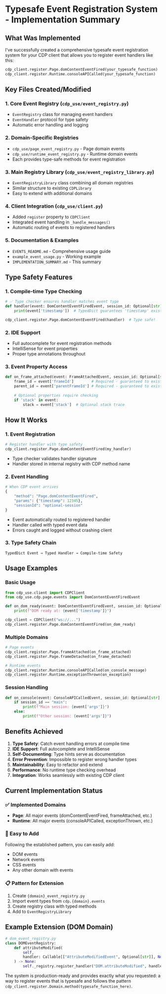 # Typesafe Event Registration System - Implementation Summary

## What Was Implemented

I've successfully created a comprehensive typesafe event registration system for your CDP client that allows you to register event handlers like this:

```python
cdp_client.register.Page.domContentEventFired(your_typesafe_function)
cdp_client.register.Runtime.consoleAPICalled(your_typesafe_function)
```

## Key Files Created/Modified

### 1. Core Event Registry (`cdp_use/event_registry.py`)
- `EventRegistry` class for managing event handlers
- `EventHandler` protocol for type safety
- Automatic error handling and logging

### 2. Domain-Specific Registries
- `cdp_use/page_event_registry.py` - Page domain events
- `cdp_use/runtime_event_registry.py` - Runtime domain events
- Each provides type-safe methods for event registration

### 3. Main Registry Library (`cdp_use/event_registry_library.py`)
- `EventRegistryLibrary` class combining all domain registries
- Similar structure to existing `CDPLibrary`
- Easy to extend with additional domains

### 4. Client Integration (`cdp_use/client.py`)
- Added `register` property to `CDPClient`
- Integrated event handling in `_handle_messages()`
- Automatic routing of events to registered handlers

### 5. Documentation & Examples
- `EVENTS_README.md` - Comprehensive usage guide
- `example_event_usage.py` - Working example
- `IMPLEMENTATION_SUMMARY.md` - This summary

## Type Safety Features

### 1. Compile-time Type Checking
```python
# ✅ Type checker ensures handler matches event type
def handler(event: DomContentEventFiredEvent, session_id: Optional[str] = None):
    print(event['timestamp'])  # TypedDict guarantees 'timestamp' exists

cdp_client.register.Page.domContentEventFired(handler)  # Type safe!
```

### 2. IDE Support
- Full autocomplete for event registration methods
- IntelliSense for event properties
- Proper type annotations throughout

### 3. Event Property Access
```python
def on_frame_attached(event: FrameAttachedEvent, session_id: Optional[str] = None):
    frame_id = event['frameId']        # Required - guaranteed to exist
    parent_id = event['parentFrameId'] # Required - guaranteed to exist
    
    # Optional properties require checking
    if 'stack' in event:
        stack = event['stack']  # Optional stack trace
```

## How It Works

### 1. Event Registration
```python
# Register handler with type safety
cdp_client.register.Page.domContentEventFired(my_handler)
```
- Type checker validates handler signature
- Handler stored in internal registry with CDP method name

### 2. Event Handling
```python
# When CDP event arrives
{
    "method": "Page.domContentEventFired",
    "params": {"timestamp": 12345},
    "sessionId": "optional-session"
}
```
- Event automatically routed to registered handler
- Handler called with typed event data
- Errors caught and logged without crashing client

### 3. Type Safety Chain
```
TypedDict Event → Typed Handler → Compile-time Safety
```

## Usage Examples

### Basic Usage
```python
from cdp_use.client import CDPClient
from cdp_use.cdp.page.events import DomContentEventFiredEvent

def on_dom_ready(event: DomContentEventFiredEvent, session_id: Optional[str] = None):
    print(f"DOM ready at: {event['timestamp']}")

cdp_client = CDPClient("ws://...")
cdp_client.register.Page.domContentEventFired(on_dom_ready)
```

### Multiple Domains
```python
# Page events
cdp_client.register.Page.frameAttached(on_frame_attached)
cdp_client.register.Page.frameDetached(on_frame_detached)

# Runtime events  
cdp_client.register.Runtime.consoleAPICalled(on_console_message)
cdp_client.register.Runtime.exceptionThrown(on_exception)
```

### Session Handling
```python
def on_console(event: ConsoleAPICalledEvent, session_id: Optional[str] = None):
    if session_id == "main":
        print(f"Main session: {event['args']}")
    else:
        print(f"Other session: {event['args']}")
```

## Benefits Achieved

1. **Type Safety**: Catch event handling errors at compile time
2. **IDE Support**: Full autocomplete and IntelliSense
3. **Self-Documenting**: Type hints serve as documentation
4. **Error Prevention**: Impossible to register wrong handler types
5. **Maintainability**: Easy to refactor and extend
6. **Performance**: No runtime type checking overhead
7. **Integration**: Works seamlessly with existing CDP client

## Current Implementation Status

### ✅ Implemented Domains
- **Page**: All major events (domContentEventFired, frameAttached, etc.)
- **Runtime**: All major events (consoleAPICalled, exceptionThrown, etc.)

### 🔄 Easy to Add
Following the established pattern, you can easily add:
- DOM events
- Network events  
- CSS events
- Any other domain with events

### 📋 Pattern for Extension
1. Create `{domain}_event_registry.py`
2. Import event types from `cdp.{domain}.events`
3. Create registry class with typed methods
4. Add to `EventRegistryLibrary`

## Example Extension (DOM Domain)
```python
# dom_event_registry.py
class DOMEventRegistry:
    def attributeModified(
        self, 
        handler: Callable[["AttributeModifiedEvent", Optional[str]], None]
    ) -> None:
        self._registry.register_handler("DOM.attributeModified", handler)
```

The system is production-ready and provides exactly what you requested: a way to register events that is typesafe and follows the pattern `cdp_client.register.Domain.method(typesafe_function_here)`.